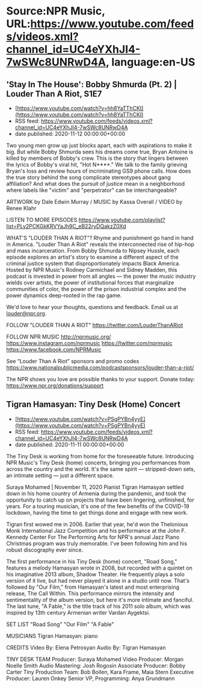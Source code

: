 # Source:NPR Music, URL:https://www.youtube.com/feeds/videos.xml?channel_id=UC4eYXhJI4-7wSWc8UNRwD4A, language:en-US

## 'Stay In The House': Bobby Shmurda (Pt. 2) | Louder Than A Riot, S1E7
 - [https://www.youtube.com/watch?v=hh8YaTThCKI](https://www.youtube.com/watch?v=hh8YaTThCKI)
 - RSS feed: https://www.youtube.com/feeds/videos.xml?channel_id=UC4eYXhJI4-7wSWc8UNRwD4A
 - date published: 2020-11-12 00:00:00+00:00

Two young men grow up just blocks apart, each with aspirations to make it big. But while Bobby Shmurda sees his dreams come true, Bryan Antoine is killed by members of Bobby's crew. This is the story that lingers between the lyrics of Bobby's viral hit, "Hot N****." We talk to the family grieving Bryan's loss and review hours of incriminating GS9 phone calls. How does the true story behind the song complicate stereotypes about gang affiliation? And what does the pursuit of justice mean in a neighborhood where labels like "victim" and "perpetrator" can be interchangeable?

ARTWORK by Dale Edwin Murray / MUSIC by Kassa Overall / VIDEO by Renee Klahr

LISTEN TO MORE EPISODES
https://www.youtube.com/playlist?list=PLy2PCKGkKRVYaJh9C_eB22ryDQakzZ0Xd

WHAT'S "LOUDER THAN A RIOT"?
Rhyme and punishment go hand in hand in America. "Louder Than A Riot" reveals the interconnected rise of hip-hop and mass incarceration. From Bobby Shmurda to Nipsey Hussle, each episode explores an artist's story to examine a different aspect of the criminal justice system that disproportionately impacts Black America. Hosted by NPR Music's Rodney Carmichael and Sidney Madden, this podcast is invested in power from all angles — the power the music industry wields over artists, the power of institutional forces that marginalize communities of color, the power of the prison industrial complex and the power dynamics deep-rooted in the rap game.

We'd love to hear your thoughts, questions and feedback. Email us at louder@npr.org.

FOLLOW "LOUDER THAN A RIOT"
https://twitter.com/LouderThanARiot

FOLLOW NPR MUSIC
http://nprmusic.org/
https://www.instagram.com/nprmusic
https://twitter.com/nprmusic
https://www.facebook.com/NPRMusic

See “Louder Than A Riot” sponsors and promo codes
https://www.nationalpublicmedia.com/podcastsponsors/louder-than-a-riot/

The NPR shows you love are possible thanks to your support. Donate today: https://www.npr.org/donations/support

## Tigran Hamasyan: Tiny Desk (Home) Concert
 - [https://www.youtube.com/watch?v=PSgPYBn4yyE](https://www.youtube.com/watch?v=PSgPYBn4yyE)
 - RSS feed: https://www.youtube.com/feeds/videos.xml?channel_id=UC4eYXhJI4-7wSWc8UNRwD4A
 - date published: 2020-11-11 00:00:00+00:00

The Tiny Desk is working from home for the foreseeable future. Introducing NPR Music's Tiny Desk (home) concerts, bringing you performances from across the country and the world. It's the same spirit — stripped-down sets, an intimate setting — just a different space.

Suraya Mohamed | November 11, 2020
Pianist Tigran Hamasyan settled down in his home country of Armenia during the pandemic, and took the opportunity to catch up on projects that have been lingering, unfinished, for years. For a touring musician, it's one of the few benefits of the COVID-19 lockdown, having the time to get things done and engage with new work.

Tigran first wowed me in 2006. Earlier that year, he'd won the Thelonious Monk International Jazz Competition and his performance at the John F. Kennedy Center For The Performing Arts for NPR's annual Jazz Piano Christmas program was truly memorable. I've been following him and his robust discography ever since.

The first performance in his Tiny Desk (home) concert, "Road Song," features a melody Hamasyan wrote in 2008, but recorded with a quintet on his imaginative 2013 album, Shadow Theater. He frequently plays a solo version of it live, but had never played it alone in a studio until now. That's followed by "Our Film," from Hamasyan's latest and most enterprising release, The Call Within. This performance mirrors the intensity and sentimentality of the album version, but here it's more intimate and fanciful. The last tune, "A Fable," is the title track of his 2011 solo album, which was inspired by 13th century Armenian writer Vardan Aygektsi.


SET LIST
"Road Song"
"Our Film"
"A Fable"


MUSICIANS
Tigran Hamasyan: piano

CREDITS
Video By: Elena Petrosyan
Audio By: Tigran Hamasyan

TINY DESK TEAM
Producer: Suraya Mohamed
Video Producer: Morgan Noelle Smith
Audio Mastering: Josh Rogosin
Associate Producer: Bobby Carter
Tiny Production Team: Bob Boilen, Kara Frame, Maia Stern
Executive Producer: Lauren Onkey
Senior VP, Programming: Anya Grundmann

